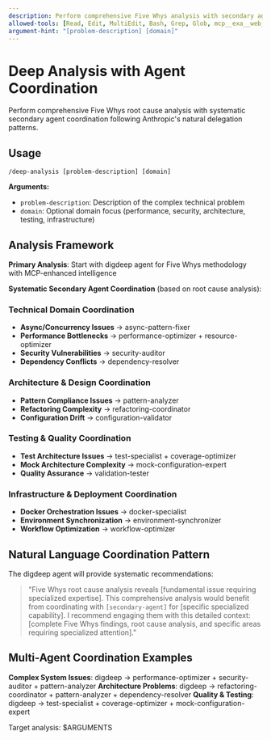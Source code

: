 ```yaml
---
description: Perform comprehensive Five Whys analysis with secondary agent coordination
allowed-tools: [Read, Edit, MultiEdit, Bash, Grep, Glob, mcp__exa__web_search_exa, mcp__perplexity-ask__perplexity_ask]
argument-hint: "[problem-description] [domain]"
---
```


# Deep Analysis with Agent Coordination

Perform comprehensive Five Whys root cause analysis with systematic secondary agent coordination following Anthropic's natural delegation patterns.

## Usage
```
/deep-analysis [problem-description] [domain]
```

**Arguments:**
- `problem-description`: Description of the complex technical problem
- `domain`: Optional domain focus (performance, security, architecture, testing, infrastructure)

## Analysis Framework

**Primary Analysis**: Start with digdeep agent for Five Whys methodology with MCP-enhanced intelligence

**Systematic Secondary Agent Coordination** (based on root cause analysis):

### Technical Domain Coordination
- **Async/Concurrency Issues** → async-pattern-fixer
- **Performance Bottlenecks** → performance-optimizer + resource-optimizer
- **Security Vulnerabilities** → security-auditor
- **Dependency Conflicts** → dependency-resolver

### Architecture & Design Coordination
- **Pattern Compliance Issues** → pattern-analyzer
- **Refactoring Complexity** → refactoring-coordinator
- **Configuration Drift** → configuration-validator

### Testing & Quality Coordination
- **Test Architecture Issues** → test-specialist + coverage-optimizer
- **Mock Architecture Complexity** → mock-configuration-expert
- **Quality Assurance** → validation-tester

### Infrastructure & Deployment Coordination
- **Docker Orchestration Issues** → docker-specialist
- **Environment Synchronization** → environment-synchronizer
- **Workflow Optimization** → workflow-optimizer

## Natural Language Coordination Pattern

The digdeep agent will provide systematic recommendations:

> "Five Whys root cause analysis reveals [fundamental issue requiring specialized expertise]. This comprehensive analysis would benefit from coordinating with `[secondary-agent]` for [specific specialized capability]. I recommend engaging them with this detailed context: [complete Five Whys findings, root cause analysis, and specific areas requiring specialized attention]."

## Multi-Agent Coordination Examples

**Complex System Issues**: digdeep → performance-optimizer + security-auditor + pattern-analyzer
**Architecture Problems**: digdeep → refactoring-coordinator + pattern-analyzer + dependency-resolver
**Quality & Testing**: digdeep → test-specialist + coverage-optimizer + mock-configuration-expert

Target analysis: $ARGUMENTS